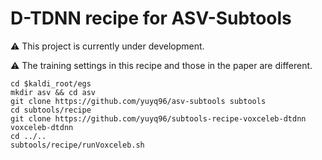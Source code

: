 # D-TDNN recipe for ASV-Subtools

⚠️ This project is currently under development.

⚠️ The training settings in this recipe and those in the paper are different.


```
cd $kaldi_root/egs
mkdir asv && cd asv
git clone https://github.com/yuyq96/asv-subtools subtools
cd subtools/recipe
git clone https://github.com/yuyq96/subtools-recipe-voxceleb-dtdnn voxceleb-dtdnn
cd ../..
subtools/recipe/runVoxceleb.sh
```
